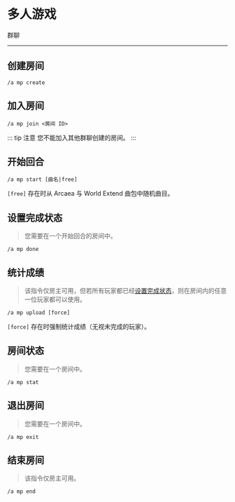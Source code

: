 # 多人游戏
<span class="span-group">群聊</span>

---

## 创建房间
```
/a mp create
```

## 加入房间
```
/a mp join <房间 ID>
```

::: tip 注意
您不能加入其他群聊创建的房间。
:::

## 开始回合
```
/a mp start [曲名|free]
```
`[free]` 存在时从 Arcaea 与 World Extend 曲包中随机曲目。

## 设置完成状态
> 您需要在一个开始回合的房间中。
```
/a mp done
```

## 统计成绩
> 该指令仅房主可用，但若所有玩家都已经[设置完成状态](#设置完成状态)，则在房间内的任意一位玩家都可以使用。
```
/a mp upload [force]
```
`[force]` 存在时强制统计成绩（无视未完成的玩家）。

## 房间状态
> 您需要在一个房间中。
```
/a mp stat
```

## 退出房间
> 您需要在一个房间中。
```
/a mp exit
```

## 结束房间
> 该指令仅房主可用。
```
/a mp end
```